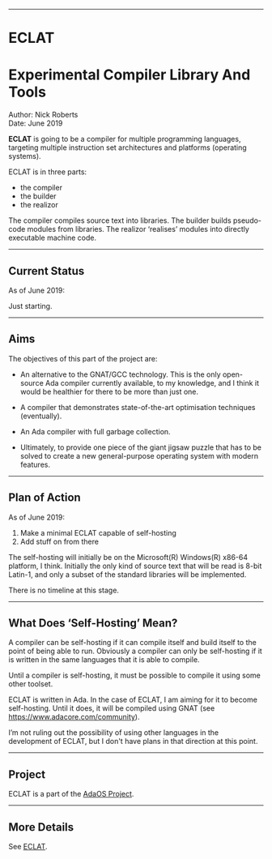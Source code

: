 -----------------------------------------------------------------------------------------------
# __ECLAT__
# Experimental Compiler Library And Tools

Author: Nick Roberts  
Date:   June 2019  

__ECLAT__ is going to be a compiler for multiple programming languages, targeting multiple 
instruction set architectures and platforms (operating systems). 

ECLAT is in three parts:

 * the compiler
 * the builder
 * the realizor

The compiler compiles source text into libraries. The builder builds pseudo-code modules from 
libraries. The realizor ‘realises’ modules into directly executable machine code. 

-----------------------------------------------------------------------------------------------
## Current Status

As of June 2019:

Just starting.

-----------------------------------------------------------------------------------------------
## Aims

The objectives of this part of the project are:

 * An alternative to the GNAT/GCC technology. This is the only open-source Ada compiler 
   currently available, to my knowledge, and I think it would be healthier for there to be more
   than just one.

 * A compiler that demonstrates state-of-the-art optimisation techniques (eventually).

 * An Ada compiler with full garbage collection.

 * Ultimately, to provide one piece of the giant jigsaw puzzle that has to be solved to create 
   a new general-purpose operating system with modern features.

-----------------------------------------------------------------------------------------------
## Plan of Action

As of June 2019:

 1. Make a minimal ECLAT capable of self-hosting 
 2. Add stuff on from there

The self-hosting will initially be on the Microsoft(R) Windows(R) x86-64 platform, I think. 
Initially the only kind of source text that will be read is 8-bit Latin-1, and only a subset of 
the standard libraries will be implemented. 

There is no timeline at this stage.

-----------------------------------------------------------------------------------------------
## What Does ‘Self-Hosting’ Mean?

A compiler can be self-hosting if it can compile itself and build itself to the point of being 
able to run. Obviously a compiler can only be self-hosting if it is written in the same 
languages that it is able to compile. 

Until a compiler is self-hosting, it must be possible to compile it using some other toolset.

ECLAT is written in Ada. In the case of ECLAT, I am aiming for it to become self-hosting. Until 
it does, it will be compiled using GNAT (see <https://www.adacore.com/community>). 

I’m not ruling out the possibility of using other languages in the development of ECLAT, but I 
don't have plans in that direction at this point. 

-----------------------------------------------------------------------------------------------
## Project

ECLAT is a part of the [AdaOS Project](./doc/Project.md).

-----------------------------------------------------------------------------------------------
## More Details

See [ECLAT](./doc/ECLAT.md).


